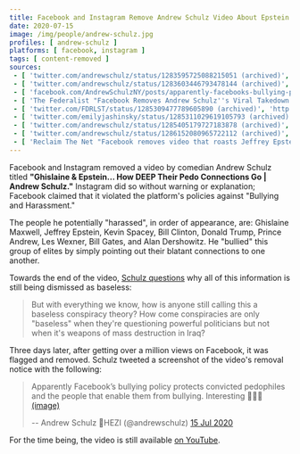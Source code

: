 ```yaml
---
title: Facebook and Instagram Remove Andrew Schulz Video About Epstein Connections
date: 2020-07-15
image: /img/people/andrew-schulz.jpg
profiles: [ andrew-schulz ]
platforms: [ facebook, instagram ]
tags: [ content-removed ]
sources:
 - [ 'twitter.com/andrewschulz/status/1283595725088215051 (archived)', 'http://archive.is/ovlQL' ]
 - [ 'twitter.com/andrewschulz/status/1283603446793478144 (archived)', 'http://archive.is/jh2Ni' ]
 - [ 'facebook.com/AndrewSchulzNY/posts/apparently-facebooks-bullying-police-protects-convicted-pedophiles-and-their-ena/10158208524520861/ (archived)', 'http://archive.is/ODuBM' ]
 - [ 'The Federalist "Facebook Removes Andrew Schulz''s Viral Takedown Of Jeffrey Epstein For ''Bullying And Harassment''" by Emily Jashinsky (20 Jul 2020)', 'http://archive.is/xJB4S' ]
 - [ 'twitter.com/FDRLST/status/1285309477789605890 (archived)', 'http://archive.is/Fu3rJ' ]
 - [ 'twitter.com/emilyjashinsky/status/1285311029619105793 (archived)', 'http://archive.vn/9uQsV' ]
 - [ 'twitter.com/andrewschulz/status/1285405179727183878 (archived)', 'http://archive.is/E5pR5' ]
 - [ 'twitter.com/andrewschulz/status/1286152080965722112 (archived)', 'http://archive.is/IYFV8' ]
 - [ 'Reclaim The Net "Facebook removes video that roasts Jeffrey Epstein and Ghislaine Maxwell" by Cindy Harper (21 Jul 2020)', 'http://archive.is/r4CYi' ]
---
```


Facebook and Instagram removed a video by comedian Andrew Schulz titled
**"Ghislaine & Epstein... How DEEP Their Pedo Connections Go | Andrew
Schulz."** Instagram did so without warning or explanation; Facebook claimed
that it violated the platform's policies against "Bullying and Harassment."

The people he potentially "harassed", in order of appearance, are: Ghislaine
Maxwell, Jeffrey Epstein, Kevin Spacey, Bill Clinton, Donald Trump, Prince
Andrew, Les Wexner, Bill Gates, and Alan Dershowitz. He "bullied" this group of
elites by simply pointing out their blatant connections to one another.

Towards the end of the video, [Schulz questions](https://youtu.be/hBaObOJ2Jbg?t=290)
why all of this information is still being dismissed as baseless:
> But with everything we know, how is anyone still calling this a baseless
> conspiracy theory? How come conspiracies are only "baseless" when they're
> questioning powerful politicians but not when it's weapons of mass
> destruction in Iraq?

Three days later, after getting over a million views on Facebook, it was
flagged and removed. Schulz tweeted a screenshot of the video's removal notice
with the following:
> Apparently Facebook’s bullying policy protects convicted pedophiles and the
> people that enable them from bullying. Interesting 🤔🤔🤔
> [(image)](notice.jpg)
>
> -- Andrew Schulz  👑HEZI (@andrewschulz) [15 Jul 2020](http://archive.is/jh2Ni)

For the time being, the video is still available
[on YouTube](https://www.youtube.com/watch?v=hBaObOJ2Jbg).
